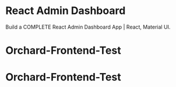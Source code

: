 # React Admin Dashboard

Build a COMPLETE React Admin Dashboard App | React, Material UI.
# Orchard-Frontend-Test
# Orchard-Frontend-Test
